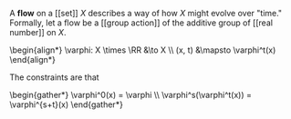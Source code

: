 A **flow** on a [[set]] $X$ describes a way of how $X$ might evolve over "time." Formally, let a flow be a [[group action]] of the additive group of [[real number]] on $X$.

\begin{align\*}
\varphi: X \times \RR &\to X \\\\
(x, t) &\mapsto \varphi^t(x)
\end{align\*}

The constraints are that

\begin{gather\*}
\varphi^0(x) = \varphi \\\\
\varphi\^s(\varphi^t(x)) = \varphi^{s+t}(x)
\end{gather\*}